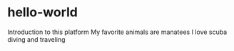 # hello-world
Introduction to this platform
My favorite animals are manatees
I love scuba diving and traveling

